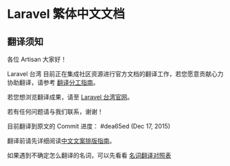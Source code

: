 # Laravel 繁体中文文档

## 翻译须知

各位 Artisan 大家好！

Laravel 台湾 目前正在集成社区资源进行官方文档的翻译工作，若您愿意贡献心力协助翻译，请参考 [翻译分工指南](https://laraveltw.hackpad.com/Laravel-5.1-Translation-ZYNn4rULGlB)。

若您想浏览翻译成果，请至 [Laravel 台湾官网](http://laravel.tw/docs/
 )。

若有任何问题请与我们联系，谢谢！


目前翻译到原文的 Commit 进度： #dea65ed (Dec 17, 2015)

翻译前请先详细阅读[中文文案排版指南](https://github.com/sparanoid/chinese-copywriting-guidelines)。

如果遇到不确定怎么翻译的名词，可以先看看 [名词翻译对照表](https://laraveltw.hackpad.com/Laravel--qi5SbNfO0q2)
